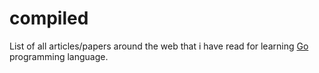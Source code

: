 compiled
========

List of all articles/papers around the web that i have read for learning
[Go][1] programming language.


[1]: http://golang.org